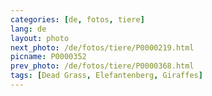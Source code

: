 ```yaml
---
categories: [de, fotos, tiere]
lang: de
layout: photo
next_photo: /de/fotos/tiere/P0000219.html
picname: P0000352
prev_photo: /de/fotos/tiere/P0000368.html
tags: [Dead Grass, Elefantenberg, Giraffes]
---
```

